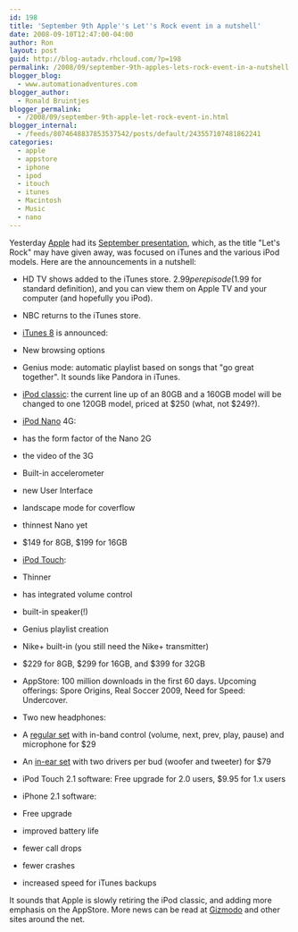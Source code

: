 ```yaml
---
id: 198
title: 'September 9th Apple''s Let''s Rock event in a nutshell'
date: 2008-09-10T12:47:00-04:00
author: Ron
layout: post
guid: http://blog-autadv.rhcloud.com/?p=198
permalink: /2008/09/september-9th-apples-lets-rock-event-in-a-nutshell.html
blogger_blog:
  - www.automationadventures.com
blogger_author:
  - Ronald Bruintjes
blogger_permalink:
  - /2008/09/september-9th-apple-let-rock-event-in.html
blogger_internal:
  - /feeds/8074648837853537542/posts/default/243557107481862241
categories:
  - apple
  - appstore
  - iphone
  - ipod
  - itouch
  - itunes
  - Macintosh
  - Music
  - nano
---
```

Yesterday <a href="http://apple.com/" target="_blank">Apple</a> had its <a href="http://www.apple.com/quicktime/qtv/letsrock/" target="_blank">September presentation</a>, which, as the title "Let's Rock" may have given away, was focused on iTunes and the various iPod models. Here are the announcements in a nutshell:

  * HD TV shows added to the iTunes store. $2.99 per episode ($1.99 for standard definition), and you can view them on Apple TV and your computer (and hopefully you iPod).
  * NBC returns to the iTunes store.
  * <a href="http://www.apple.com/itunes/overview/" target="_blank">iTunes 8</a> is announced:
  * New browsing options
  * Genius mode: automatic playlist based on songs that "go great together". It sounds like Pandora in iTunes.

  * <a href="http://www.apple.com/ipodclassic/" target="_blank">iPod classic</a>: the current line up of an 80GB and a 160GB model will be changed to one 120GB model, priced at $250 (what, not $249?).
  * <a href="http://www.apple.com/ipodnano/" target="_blank">iPod Nano</a> 4G:
  * has the form factor of the Nano 2G
  * the video of the 3G
  * Built-in accelerometer
  * new User Interface
  * landscape mode for coverflow
  * thinnest Nano yet
  * $149 for 8GB, $199 for 16GB

  * <a href="http://www.apple.com/ipodtouch/" target="_blank">iPod Touch</a>:
  * Thinner
  * has integrated volume control
  * built-in speaker(!)
  * Genius playlist creation
  * Nike+ built-in (you still need the Nike+ transmitter)
  * $229 for 8GB, $299 for 16GB, and $399 for 32GB

  * AppStore: 100 million downloads in the first 60 days. Upcoming offerings: Spore Origins, Real Soccer 2009, Need for Speed: Undercover.
  * Two new headphones:
  * A <a href="http://store.apple.com/us/product/MB770G/A?fnode=MTY1NDA0Ng&mco=MTcyOTAyNg&p=1&s=topSellers" target="_blank">regular set</a> with in-band control (volume, next, prev, play, pause) and microphone for $29
  * An <a href="http://www.apple.com/ipod/inearheadphones/" target="_blank">in-ear set</a> with two drivers per bud (woofer and tweeter) for $79

  * iPod Touch 2.1 software: Free upgrade for 2.0 users, $9.95 for 1.x users
  * iPhone 2.1 software:
  * Free upgrade
  * improved battery life
  * fewer call drops
  * fewer crashes
  * increased speed for iTunes backups

<div>
  It sounds that Apple is slowly retiring the iPod classic, and adding more emphasis on the AppStore. More news can be read at <a href="http://gizmodo.com/tag/appleletsrock" target="_blank">Gizmodo</a> and other sites around the net.
</div>